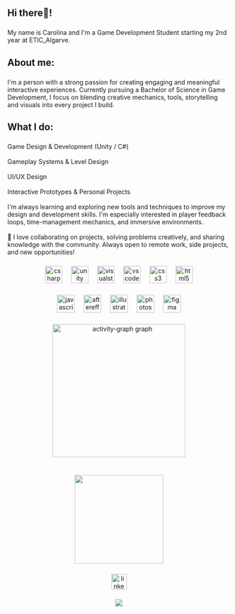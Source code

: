 <h2 align="left">Hi there👋!</h2>

###

<p align="left">My name is Carolina and I'm a Game Development Student starting my 2nd year at ETIC_Algarve.</p>

###

<h2 align="left">About me:</h2>

###

<p align="left">I'm a person with a strong passion for creating engaging and meaningful interactive experiences. Currently pursuing a Bachelor of Science in Game Development, I focus on blending creative  mechanics, tools, storytelling and visuals into every project I build.</p>

###

<h2 align="left">What I do:</h2>

###

<p align="left">Game Design & Development (Unity / C#)<br><br> Gameplay Systems & Level Design<br><br> UI/UX Design<br><br> Interactive Prototypes & Personal Projects<br><br> I'm always learning and exploring new tools and techniques to improve my design and development skills. I'm especially interested in player feedback loops, time-management mechanics, and immersive environments.<br><br>🚀 I love collaborating on projects, solving problems creatively, and sharing knowledge with the community. Always open to remote work, side projects, and new opportunities!</p>

###

<div align="center">
  <img src="https://cdn.jsdelivr.net/gh/devicons/devicon/icons/csharp/csharp-original.svg" height="39" alt="csharp logo"  />
  <img width="12" />
  <img src="https://cdn.jsdelivr.net/gh/devicons/devicon/icons/unity/unity-original.svg" height="39" alt="unity logo"  />
  <img width="12" />
  <img src="https://cdn.jsdelivr.net/gh/devicons/devicon/icons/visualstudio/visualstudio-plain.svg" height="39" alt="visualstudio logo"  />
  <img width="12" />
  <img src="https://cdn.jsdelivr.net/gh/devicons/devicon/icons/vscode/vscode-original.svg" height="39" alt="vscode logo"  />
  <img width="12" />
  <img src="https://cdn.jsdelivr.net/gh/devicons/devicon/icons/css3/css3-original.svg" height="39" alt="css3 logo"  />
  <img width="12" />
  <img src="https://cdn.jsdelivr.net/gh/devicons/devicon/icons/html5/html5-original.svg" height="39" alt="html5 logo"  />
</div>

###

<div align="center">
  <img src="https://cdn.jsdelivr.net/gh/devicons/devicon/icons/javascript/javascript-original.svg" height="40" alt="javascript logo"  />
  <img width="12" />
  <img src="https://cdn.jsdelivr.net/gh/devicons/devicon/icons/aftereffects/aftereffects-original.svg" height="40" alt="aftereffects logo"  />
  <img width="12" />
  <img src="https://cdn.jsdelivr.net/gh/devicons/devicon/icons/illustrator/illustrator-plain.svg" height="40" alt="illustrator logo"  />
  <img width="12" />
  <img src="https://cdn.jsdelivr.net/gh/devicons/devicon/icons/photoshop/photoshop-plain.svg" height="40" alt="photoshop logo"  />
  <img width="12" />
  <img src="https://cdn.jsdelivr.net/gh/devicons/devicon/icons/figma/figma-original.svg" height="40" alt="figma logo"  />
</div>

###

<div align="center">
  <img src="https://github-readme-activity-graph.vercel.app/graph?username=Cawina-exe&radius=16&theme=redical&area=true&order=5" height="300" alt="activity-graph graph"  />
</div>

###

<br clear="both">

<div align="center">
  <img height="200" src="https://media.giphy.com/media/v1.Y2lkPTc5MGI3NjExbzJyYmdkczN3dm5kOHk1bnhybHBzejlwZmo2YXZzYWJhd2JsYTE5cSZlcD12MV9naWZzX3NlYXJjaCZjdD1n/etOX3h7ApZuDe7Fc5w/giphy.gif"  />
</div>

###

<div align="center">
  <a href="https://www.linkedin.com/in/carolina-sousa-cawina/" target="_blank">
    <img src="https://img.shields.io/static/v1?message=LinkedIn&logo=linkedin&label=&color=0077B5&logoColor=white&labelColor=&style=for-the-badge" height="35" alt="linkedin logo"  />
  </a>
</div>

###

<div align="center">
  <img src="https://visitor-badge.laobi.icu/badge?page_id=Cawina-exe.Cawina-exe&"  />
</div>

###
